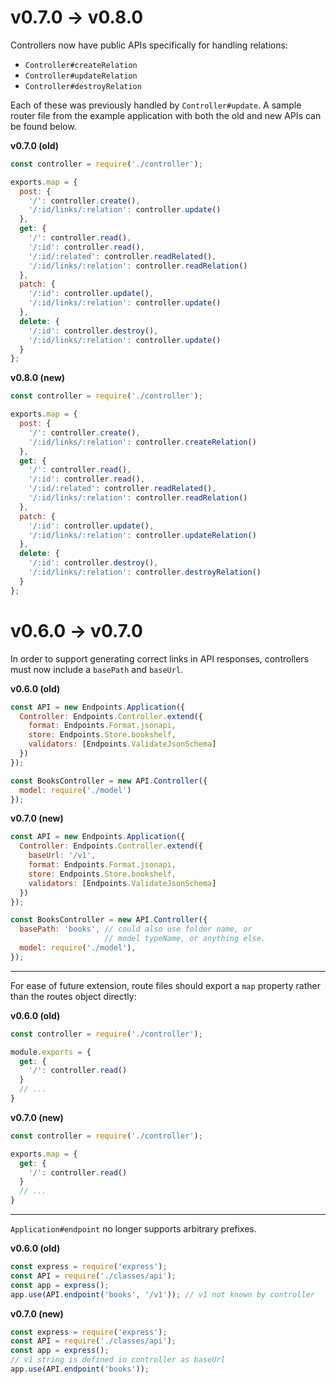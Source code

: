 # v0.7.0 -> v0.8.0
Controllers now have public APIs specifically for handling relations:
* `Controller#createRelation`
* `Controller#updateRelation`
* `Controller#destroyRelation`

Each of these was previously handled by `Controller#update`. A sample router file from the example application with both the old and new APIs can be found below.

**v0.7.0 (old)**
```js
const controller = require('./controller');

exports.map = {
  post: {
    '/': controller.create(),
    '/:id/links/:relation': controller.update()
  },
  get: {
    '/': controller.read(),
    '/:id': controller.read(),
    '/:id/:related': controller.readRelated(),
    '/:id/links/:relation': controller.readRelation()
  },
  patch: {
    '/:id': controller.update(),
    '/:id/links/:relation': controller.update()
  },
  delete: {
    '/:id': controller.destroy(),
    '/:id/links/:relation': controller.update()
  }
};
```

**v0.8.0 (new)**
```js
const controller = require('./controller');

exports.map = {
  post: {
    '/': controller.create(),
    '/:id/links/:relation': controller.createRelation()
  },
  get: {
    '/': controller.read(),
    '/:id': controller.read(),
    '/:id/:related': controller.readRelated(),
    '/:id/links/:relation': controller.readRelation()
  },
  patch: {
    '/:id': controller.update(),
    '/:id/links/:relation': controller.updateRelation()
  },
  delete: {
    '/:id': controller.destroy(),
    '/:id/links/:relation': controller.destroyRelation()
  }
};
```


# v0.6.0 -> v0.7.0

In order to support generating correct links in API responses, controllers must now include a `basePath` and `baseUrl`.

**v0.6.0 (old)**
```js
const API = new Endpoints.Application({
  Controller: Endpoints.Controller.extend({
    format: Endpoints.Format.jsonapi,
    store: Endpoints.Store.bookshelf,
    validators: [Endpoints.ValidateJsonSchema]
  })
});

const BooksController = new API.Controller({
  model: require('./model')
});
```
**v0.7.0 (new)**
```js
const API = new Endpoints.Application({
  Controller: Endpoints.Controller.extend({
    baseUrl: '/v1',
    format: Endpoints.Format.jsonapi,
    store: Endpoints.Store.bookshelf,
    validators: [Endpoints.ValidateJsonSchema]
  })
});

const BooksController = new API.Controller({
  basePath: 'books', // could also use folder name, or
                     // model typeName, or anything else.
  model: require('./model'),
});
```

---

For ease of future extension, route files should export a `map` property rather than the routes object directly:

**v0.6.0 (old)**

```js
const controller = require('./controller');

module.exports = {
  get: {
    '/': controller.read()
  }
  // ...
}
```

**v0.7.0 (new)**

```js
const controller = require('./controller');

exports.map = {
  get: {
    '/': controller.read()
  }
  // ...
}
```

---

`Application#endpoint` no longer supports arbitrary prefixes.

**v0.6.0 (old)**
```js
const express = require('express');
const API = require('./classes/api');
const app = express();
app.use(API.endpoint('books', '/v1')); // v1 not known by controller
```

**v0.7.0 (new)**
```js
const express = require('express');
const API = require('./classes/api');
const app = express();
// v1 string is defined in controller as baseUrl
app.use(API.endpoint('books'));
```
